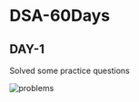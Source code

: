 # DSA-60Days
## DAY-1

Solved some practice questions

![problems](https://user-images.githubusercontent.com/83106116/133069307-369471fa-5d3a-4987-81fb-f89191d576b6.png)
